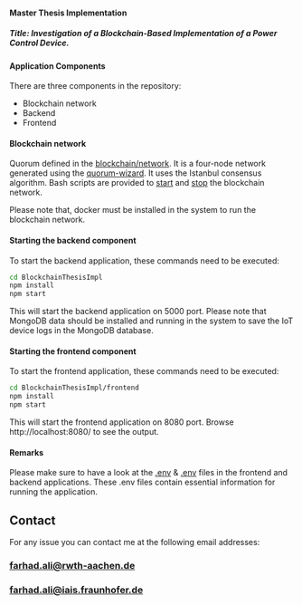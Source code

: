 #### Master Thesis Implementation
##### Title: Investigation of a Blockchain-Based Implementation of a Power Control Device.  

#### Application Components
There are three components in the repository:

- Blockchain network 
- Backend
- Frontend

#### Blockchain network
Quorum defined in the [blockchain/network](blockchain/network/4-nodes-istanbul-tessera-docker-compose). It is a four-node network generated using the [quorum-wizard](https://github.com/ConsenSys/quorum-wizard). It uses the Istanbul consensus algorithm.
Bash scripts are provided to [start](blockchain/network/4-nodes-istanbul-tessera-docker-compose/start.sh) and [stop](blockchain/network/4-nodes-istanbul-tessera-docker-compose/stop.sh) the blockchain network.

Please note that, docker must be installed in the system to run the blockchain network. 

#### Starting the backend component
To start the backend application, these commands need to be executed:
```sh
cd BlockchainThesisImpl
npm install
npm start
```
This will start the backend application on 5000 port. 
Please note that MongoDB data should be installed and running in the system to save the IoT device logs in the MongoDB database.

#### Starting the frontend component
To start the frontend application, these commands need to be executed:
```sh
cd BlockchainThesisImpl/frontend
npm install
npm start
```
This will start the frontend application on 8080 port. Browse http://localhost:8080/ to see the output. 

#### Remarks
Please make sure to have a look at the [.env](./frontend/.env) & [.env](./env) files in the frontend and backend applications.
These .env files contain essential information for running the application.



## Contact
For any issue you can contact me at the following email addresses:
### farhad.ali@rwth-aachen.de
### farhad.ali@iais.fraunhofer.de

